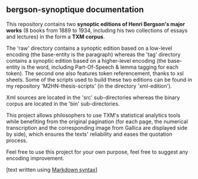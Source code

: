 ## bergson-synoptique documentation

This repository contains two **synoptic editions of Henri Bergson's major works** (8 books from 1889 to 1934, including his two collections of essays and lectures) in the form a **TXM corpus**.

The 'raw' directory contains a synoptic edition based on a low-level encoding (the base-entity is the paragraph) whereas the 'tag' directory contains a synoptic edition based on a higher-level encoding (the base-entity is the word, including Part-Of-Speech & lemma tagging for each token). The second one also features token referencement, thanks to xsl sheets. Some of the scripts used to build these two editions can be found in my repository 'M2HN-thesis-scripts' (in the directory 'xml-edition').

Xml sources are located in the 'src' sub-directories whereas the binary corpus are located in the 'bin' sub-directories.

This project allows philosophers to use TXM's statistical analytics tools while benefiting from the original pagination (for each page, the numerical transcription and the corresponding image from Gallica are displayed side by side), which ensures the texts' reliability and eases the quotation process.

Feel free to use this project for your own purpose, feel free to suggest any encoding improvement.

[text written using [Markdown syntax](https://about.gitlab.com/handbook/markdown-guide)]
